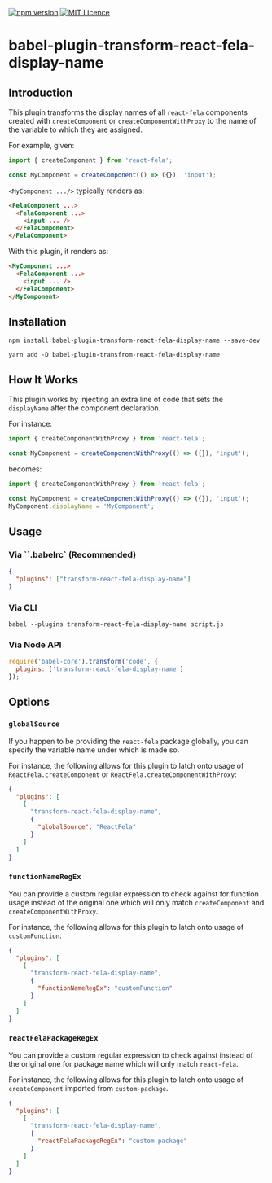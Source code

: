 [![npm version](https://badge.fury.io/js/babel-plugin-transform-react-fela-display-name.svg)](https://badge.fury.io/js/babel-plugin-transform-react-fela-display-name)
[![MIT Licence](https://badges.frapsoft.com/os/mit/mit.svg?v=103)](https://opensource.org/licenses/mit-license.php)

# babel-plugin-transform-react-fela-display-name

## Introduction

This plugin transforms the display names of all `react-fela` components created with `createComponent` or `createComponentWithProxy` to the name of the variable to which they are assigned.

For example, given:

```js
import { createComponent } from 'react-fela';

const MyComponent = createComponent(() => ({}), 'input');
```

`<MyComponent .../>` typically renders as:

```html
<FelaComponent ...>
  <FelaComponent ...>
    <input ... />
  </FelaComponent>
</FelaComponent>
```

With this plugin, it renders as:

```html
<MyComponent ...>
  <FelaComponent ...>
    <input ... />
  </FelaComponent>
</MyComponent>
```

## Installation

```
npm install babel-plugin-transform-react-fela-display-name --save-dev
```

```
yarn add -D babel-plugin-transfrom-react-fela-display-name
```

## How It Works

This plugin works by injecting an extra line of code that sets the `displayName` after the component declaration.

For instance:

```js
import { createComponentWithProxy } from 'react-fela';

const MyComponent = createComponentWithProxy(() => ({}), 'input');
```

becomes:

```js
import { createComponentWithProxy } from 'react-fela';

const MyComponent = createComponentWithProxy(() => ({}), 'input');
MyComponent.displayName = 'MyComponent';
```

## Usage

### Via ``.babelrc` (Recommended)

```json
{
  "plugins": ["transform-react-fela-display-name"]
}
```

### Via CLI

```shell
babel --plugins transform-react-fela-display-name script.js
```

### Via Node API

```js
require('babel-core').transform('code', {
  plugins: ['transform-react-fela-display-name']
});
```

## Options

### `globalSource`

If you happen to be providing the `react-fela` package globally, you can specify the variable name under which is made so.

For instance, the following allows for this plugin to latch onto usage of `ReactFela.createComponent` or `ReactFela.createComponentWithProxy`:

```json
{
  "plugins": [
    [
      "transform-react-fela-display-name",
      {
        "globalSource": "ReactFela"
      }
    ]
  ]
}
```


### `functionNameRegEx`

You can provide a custom regular expression to check against for function usage instead of the original one which will only match `createComponent` and
`createComponentWithProxy`.

For instance, the following allows for this plugin to latch onto usage of `customFunction`.

```json
{
  "plugins": [
    [
      "transform-react-fela-display-name",
      {
        "functionNameRegEx": "customFunction"
      }
    ]
  ]
}
```

### `reactFelaPackageRegEx`

You can provide a custom regular expression to check against instead of the original one for package name which will only match `react-fela`.

For instance, the following allows for this plugin to latch onto usage of `createComponent` imported from `custom-package`.

```json
{
  "plugins": [
    [
      "transform-react-fela-display-name",
      {
        "reactFelaPackageRegEx": "custom-package"
      }
    ]
  ]
}
```
